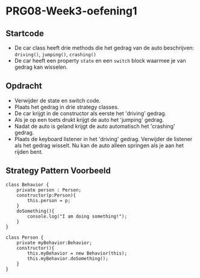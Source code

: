 # PRG08-Week3-oefening1

## Startcode

- De car class heeft drie methods die het gedrag van de auto beschrijven: `driving()`, `jumping()`, `crashing()`
- De car heeft een property `state` en een `switch` block waarmee je van gedrag kan wisselen.

## Opdracht

- Verwijder de state en switch code.
- Plaats het gedrag in drie strategy classes. 
- De car krijgt in de constructor als eerste het 'driving' gedrag.
- Als je op een toets drukt krijgt de auto het 'jumping' gedrag.
- Nadat de auto is geland krijgt de auto automatisch het 'crashing' gedrag.
- Plaats de keyboard listener in het 'driving' gedrag. Verwijder de listener als het gedrag wisselt. Nu kan de auto alleen springen als je aan het rijden bent.

## Strategy Pattern Voorbeeld

```
class Behavior {
    private person : Person;
    constructor(p:Person){
        this.person = p;
    }
    doSomething(){
        console.log("I am doing something!");
    }
}

class Person {
    private myBehavior:Behavior;
    constructor(){
        this.myBehavior = new Behavior(this);
        this.myBehavior.doSomething();
    }
}
```
